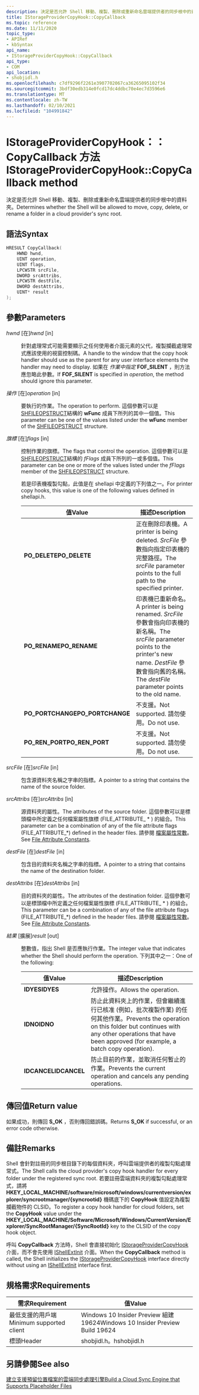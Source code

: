 ```yaml
---
description: 決定是否允許 Shell 移動、複製、刪除或重新命名雲端提供者的同步根中的資料夾。
title: IStorageProviderCopyHook::CopyCallback
ms.topic: reference
ms.date: 11/11/2020
topic_type:
- APIRef
- kbSyntax
api_name:
- IStorageProviderCopyHook::CopyCallback
api_type:
- COM
api_location:
- shobjidl.h
ms.openlocfilehash: c7df9296f2261e3907702067ca36265095102f34
ms.sourcegitcommit: 3bdf30edb314e0fcd17dc4ddbc70e4ec7d3596e6
ms.translationtype: MT
ms.contentlocale: zh-TW
ms.lasthandoff: 02/10/2021
ms.locfileid: "104991842"
---
```

# <a name="istorageprovidercopyhookcopycallback-method"></a><span data-ttu-id="5ee57-103">IStorageProviderCopyHook：： CopyCallback 方法</span><span class="sxs-lookup"><span data-stu-id="5ee57-103">IStorageProviderCopyHook::CopyCallback method</span></span>

<span data-ttu-id="5ee57-104">決定是否允許 Shell 移動、複製、刪除或重新命名雲端提供者的同步根中的資料夾。</span><span class="sxs-lookup"><span data-stu-id="5ee57-104">Determines whether the Shell will be allowed to move, copy, delete, or rename a folder in a cloud provider's sync root.</span></span>

## <a name="syntax"></a><span data-ttu-id="5ee57-105">語法</span><span class="sxs-lookup"><span data-stu-id="5ee57-105">Syntax</span></span>

```C++
HRESULT CopyCallback( 
    HWND hwnd,
    UINT operation,
    UINT flags,
    LPCWSTR srcFile,
    DWORD srcAttribs,
    LPCWSTR destFile,
    DWORD destAttribs,
    UINT* result
);
```

## <a name="parameters"></a><span data-ttu-id="5ee57-106">參數</span><span class="sxs-lookup"><span data-stu-id="5ee57-106">Parameters</span></span>

<dl> <dt>

<span data-ttu-id="5ee57-107">*hwnd* \[在\]</span><span class="sxs-lookup"><span data-stu-id="5ee57-107">*hwnd* \[in\]</span></span>
</dt> <dd>

<span data-ttu-id="5ee57-108">針對處理常式可能需要顯示之任何使用者介面元素的父代，複製攔截處理常式應該使用的視窗控制碼。</span><span class="sxs-lookup"><span data-stu-id="5ee57-108">A handle to the window that the copy hook handler should use as the parent for any user interface elements the handler may need to display.</span></span> <span data-ttu-id="5ee57-109">如果在 *作業中指定* **FOF_SILENT** ，則方法應忽略此參數。</span><span class="sxs-lookup"><span data-stu-id="5ee57-109">If **FOF_SILENT** is specified in *operation*, the method should ignore this parameter.</span></span>

</dd> </dl>

<dl> <dt>

<span data-ttu-id="5ee57-110">*操作* \[在\]</span><span class="sxs-lookup"><span data-stu-id="5ee57-110">*operation* \[in\]</span></span>
</dt> <dd>

<span data-ttu-id="5ee57-111">要執行的作業。</span><span class="sxs-lookup"><span data-stu-id="5ee57-111">The operation to perform.</span></span> <span data-ttu-id="5ee57-112">這個參數可以是 [SHFILEOPSTRUCT](/windows/win32/api/shellapi/ns-shellapi-shfileopstructa)結構的 **wFunc** 成員下所列的其中一個值。</span><span class="sxs-lookup"><span data-stu-id="5ee57-112">This parameter can be one of the values listed under the **wFunc** member of the [SHFILEOPSTRUCT](/windows/win32/api/shellapi/ns-shellapi-shfileopstructa) structure.</span></span>

</dd> </dl>

<dl> <dt>

<span data-ttu-id="5ee57-113">*旗標* \[在\]</span><span class="sxs-lookup"><span data-stu-id="5ee57-113">*flags* \[in\]</span></span>
</dt> <dd>

<span data-ttu-id="5ee57-114">控制作業的旗標。</span><span class="sxs-lookup"><span data-stu-id="5ee57-114">The flags that control the operation.</span></span> <span data-ttu-id="5ee57-115">這個參數可以是 [SHFILEOPSTRUCT](/windows/desktop/api/shellapi/ns-shellapi-shfileopstructa)結構的 *fFlags* 成員下所列的一或多個值。</span><span class="sxs-lookup"><span data-stu-id="5ee57-115">This parameter can be one or more of the values listed under the *fFlags* member of the [SHFILEOPSTRUCT](/windows/desktop/api/shellapi/ns-shellapi-shfileopstructa) structure.</span></span>

<span data-ttu-id="5ee57-116">若是印表機複製勾點，此值是在 shellapi 中定義的下列值之一。</span><span class="sxs-lookup"><span data-stu-id="5ee57-116">For printer copy hooks, this value is one of the following values defined in shellapi.h.</span></span>

| <span data-ttu-id="5ee57-117">值</span><span class="sxs-lookup"><span data-stu-id="5ee57-117">Value</span></span>       | <span data-ttu-id="5ee57-118">描述</span><span class="sxs-lookup"><span data-stu-id="5ee57-118">Description</span></span> |
|-------------|------------|
|  <span data-ttu-id="5ee57-119">**PO_DELETE**</span><span class="sxs-lookup"><span data-stu-id="5ee57-119">**PO_DELETE**</span></span>      | <span data-ttu-id="5ee57-120">正在刪除印表機。</span><span class="sxs-lookup"><span data-stu-id="5ee57-120">A printer is being deleted.</span></span> <span data-ttu-id="5ee57-121">*SrcFile* 參數指向指定印表機的完整路徑。</span><span class="sxs-lookup"><span data-stu-id="5ee57-121">The *srcFile* parameter points to the full path to the specified printer.</span></span>           |
|  <span data-ttu-id="5ee57-122">**PO_RENAME**</span><span class="sxs-lookup"><span data-stu-id="5ee57-122">**PO_RENAME**</span></span>       | <span data-ttu-id="5ee57-123">印表機已重新命名。</span><span class="sxs-lookup"><span data-stu-id="5ee57-123">A printer is being renamed.</span></span> <span data-ttu-id="5ee57-124">*SrcFile* 參數會指向印表機的新名稱。</span><span class="sxs-lookup"><span data-stu-id="5ee57-124">The *srcFile* parameter points to the printer's new name.</span></span> <span data-ttu-id="5ee57-125">*DestFile* 參數會指向舊的名稱。</span><span class="sxs-lookup"><span data-stu-id="5ee57-125">The *destFile* parameter points to the old name.</span></span>           |
| <span data-ttu-id="5ee57-126">**PO_PORTCHANGE**</span><span class="sxs-lookup"><span data-stu-id="5ee57-126">**PO_PORTCHANGE**</span></span>    | <span data-ttu-id="5ee57-127">不支援。</span><span class="sxs-lookup"><span data-stu-id="5ee57-127">Not supported.</span></span> <span data-ttu-id="5ee57-128">請勿使用。</span><span class="sxs-lookup"><span data-stu-id="5ee57-128">Do not use.</span></span>          |
| <span data-ttu-id="5ee57-129">**PO_REN_PORT**</span><span class="sxs-lookup"><span data-stu-id="5ee57-129">**PO_REN_PORT**</span></span>    | <span data-ttu-id="5ee57-130">不支援。</span><span class="sxs-lookup"><span data-stu-id="5ee57-130">Not supported.</span></span> <span data-ttu-id="5ee57-131">請勿使用。</span><span class="sxs-lookup"><span data-stu-id="5ee57-131">Do not use.</span></span>           |

</dd> </dl>

<dl> <dt>

<span data-ttu-id="5ee57-132">*srcFile* \[在\]</span><span class="sxs-lookup"><span data-stu-id="5ee57-132">*srcFile* \[in\]</span></span>
</dt> <dd>

<span data-ttu-id="5ee57-133">包含源資料夾名稱之字串的指標。</span><span class="sxs-lookup"><span data-stu-id="5ee57-133">A pointer to a string that contains the name of the source folder.</span></span>

</dd> </dl>

<span data-ttu-id="5ee57-134">*srcAttribs* \[在\]</span><span class="sxs-lookup"><span data-stu-id="5ee57-134">*srcAttribs* \[in\]</span></span>
</dt> <dd>

<span data-ttu-id="5ee57-135">源資料夾的屬性。</span><span class="sxs-lookup"><span data-stu-id="5ee57-135">The attributes of the source folder.</span></span> <span data-ttu-id="5ee57-136">這個參數可以是標頭檔中所定義之任何檔案屬性旗標 (FILE_ATTRIBUTE_ \* ) 的組合。</span><span class="sxs-lookup"><span data-stu-id="5ee57-136">This parameter can be a combination of any of the file attribute flags (FILE_ATTRIBUTE_\*) defined in the header files.</span></span> <span data-ttu-id="5ee57-137">請參閱 [檔案屬性常數](../fileio/file-attribute-constants.md)。</span><span class="sxs-lookup"><span data-stu-id="5ee57-137">See [File Attribute Constants](../fileio/file-attribute-constants.md).</span></span>

</dd> </dl>

<span data-ttu-id="5ee57-138">*destFile* \[在\]</span><span class="sxs-lookup"><span data-stu-id="5ee57-138">*destFile* \[in\]</span></span>
</dt> <dd>

<span data-ttu-id="5ee57-139">包含目的資料夾名稱之字串的指標。</span><span class="sxs-lookup"><span data-stu-id="5ee57-139">A pointer to a string that contains the name of the destination folder.</span></span>

</dd> </dl>

<span data-ttu-id="5ee57-140">*destAttribs* \[在\]</span><span class="sxs-lookup"><span data-stu-id="5ee57-140">*destAttribs* \[in\]</span></span>
</dt> <dd>

<span data-ttu-id="5ee57-141">目的資料夾的屬性。</span><span class="sxs-lookup"><span data-stu-id="5ee57-141">The attributes of the destination folder.</span></span> <span data-ttu-id="5ee57-142">這個參數可以是標頭檔中所定義之任何檔案屬性旗標 (FILE_ATTRIBUTE_ \* ) 的組合。</span><span class="sxs-lookup"><span data-stu-id="5ee57-142">This parameter can be a combination of any of the file attribute flags (FILE_ATTRIBUTE_\*) defined in the header files.</span></span> <span data-ttu-id="5ee57-143">請參閱 [檔案屬性常數](../fileio/file-attribute-constants.md)。</span><span class="sxs-lookup"><span data-stu-id="5ee57-143">See [File Attribute Constants](../fileio/file-attribute-constants.md).</span></span>

</dd> </dl>

<span data-ttu-id="5ee57-144">*結果* \[擴展\]</span><span class="sxs-lookup"><span data-stu-id="5ee57-144">*result* \[out\]</span></span>
</dt> <dd>

<span data-ttu-id="5ee57-145">整數值，指出 Shell 是否應執行作業。</span><span class="sxs-lookup"><span data-stu-id="5ee57-145">The integer value that indicates whether the Shell should perform the operation.</span></span> <span data-ttu-id="5ee57-146">下列其中之一：</span><span class="sxs-lookup"><span data-stu-id="5ee57-146">One of the following:</span></span>

| <span data-ttu-id="5ee57-147">值</span><span class="sxs-lookup"><span data-stu-id="5ee57-147">Value</span></span>       | <span data-ttu-id="5ee57-148">描述</span><span class="sxs-lookup"><span data-stu-id="5ee57-148">Description</span></span> |
|-------------|------------|
| <span data-ttu-id="5ee57-149">**IDYES**</span><span class="sxs-lookup"><span data-stu-id="5ee57-149">**IDYES**</span></span>       | <span data-ttu-id="5ee57-150">允許操作。</span><span class="sxs-lookup"><span data-stu-id="5ee57-150">Allows the operation.</span></span>           |
| <span data-ttu-id="5ee57-151">**IDNO**</span><span class="sxs-lookup"><span data-stu-id="5ee57-151">**IDNO**</span></span>        | <span data-ttu-id="5ee57-152">防止此資料夾上的作業，但會繼續進行已核准 (例如，批次複製作業) 的任何其他作業。</span><span class="sxs-lookup"><span data-stu-id="5ee57-152">Prevents the operation on this folder but continues with any other operations that have been approved (for example, a batch copy operation).</span></span>           |
| <span data-ttu-id="5ee57-153">**IDCANCEL**</span><span class="sxs-lookup"><span data-stu-id="5ee57-153">**IDCANCEL**</span></span>    | <span data-ttu-id="5ee57-154">防止目前的作業，並取消任何暫止的作業。</span><span class="sxs-lookup"><span data-stu-id="5ee57-154">Prevents the current operation and cancels any pending operations.</span></span>           |


</dd> </dl>


## <a name="return-value"></a><span data-ttu-id="5ee57-155">傳回值</span><span class="sxs-lookup"><span data-stu-id="5ee57-155">Return value</span></span>

<span data-ttu-id="5ee57-156">如果成功，則傳回 **S_OK** ，否則傳回錯誤碼。</span><span class="sxs-lookup"><span data-stu-id="5ee57-156">Returns **S_OK** if successful, or an error code otherwise.</span></span>

## <a name="remarks"></a><span data-ttu-id="5ee57-157">備註</span><span class="sxs-lookup"><span data-stu-id="5ee57-157">Remarks</span></span>

<span data-ttu-id="5ee57-158">Shell 會針對註冊的同步根目錄下的每個資料夾，呼叫雲端提供者的複製勾點處理常式。</span><span class="sxs-lookup"><span data-stu-id="5ee57-158">The Shell calls the cloud provider's copy hook handler for every folder under the registered sync root.</span></span> <span data-ttu-id="5ee57-159">若要註冊雲端資料夾的複製勾點處理常式，請將 **HKEY_LOCAL_MACHINE/software/microsoft/windows/currentversion/explorer/syncrootmanager/{syncrootid}** 機碼底下的 **CopyHook** 值設定為複製攔截物件的 CLSID。</span><span class="sxs-lookup"><span data-stu-id="5ee57-159">To register a copy hook handler for cloud folders, set the **CopyHook** value under the **HKEY_LOCAL_MACHINE/Software/Microsoft/Windows/CurrentVersion/Explorer/SyncRootManager/{SyncRootId}** key to the CLSID of the copy hook object.</span></span>

<span data-ttu-id="5ee57-160">呼叫 **CopyCallback** 方法時，Shell 會直接初始化 [IStorageProviderCopyHook](nn-shobjidl-istorageprovidercopyhook.md) 介面，而不會先使用 [IShellExtInit](/windows/win32/api/shobjidl_core/nn-shobjidl_core-ishellextinit) 介面。</span><span class="sxs-lookup"><span data-stu-id="5ee57-160">When the **CopyCallback** method is called, the Shell initializes the [IStorageProviderCopyHook](nn-shobjidl-istorageprovidercopyhook.md) interface directly without using an [IShellExtInit](/windows/win32/api/shobjidl_core/nn-shobjidl_core-ishellextinit) interface first.</span></span>

## <a name="requirements"></a><span data-ttu-id="5ee57-161">規格需求</span><span class="sxs-lookup"><span data-stu-id="5ee57-161">Requirements</span></span>

| <span data-ttu-id="5ee57-162">需求</span><span class="sxs-lookup"><span data-stu-id="5ee57-162">Requirement</span></span> | <span data-ttu-id="5ee57-163">值</span><span class="sxs-lookup"><span data-stu-id="5ee57-163">Value</span></span> |
|-------------------------------------|-----------------------------------------------------------------------------------------|
| <span data-ttu-id="5ee57-164">最低支援的用戶端</span><span class="sxs-lookup"><span data-stu-id="5ee57-164">Minimum supported client</span></span> | <span data-ttu-id="5ee57-165">Windows 10 Insider Preview 組建19624</span><span class="sxs-lookup"><span data-stu-id="5ee57-165">Windows 10 Insider Preview Build 19624</span></span>                                |
| <span data-ttu-id="5ee57-166">標頭</span><span class="sxs-lookup"><span data-stu-id="5ee57-166">Header</span></span>                   | <span data-ttu-id="5ee57-167">shobjidl.h。h</span><span class="sxs-lookup"><span data-stu-id="5ee57-167">shobjidl.h</span></span>   |

## <a name="see-also"></a><span data-ttu-id="5ee57-168">另請參閱</span><span class="sxs-lookup"><span data-stu-id="5ee57-168">See also</span></span>

[<span data-ttu-id="5ee57-169">建立支援預留位置檔案的雲端同步處理引擎</span><span class="sxs-lookup"><span data-stu-id="5ee57-169">Build a Cloud Sync Engine that Supports Placeholder Files</span></span>](../cfapi/build-a-cloud-file-sync-engine.md)
